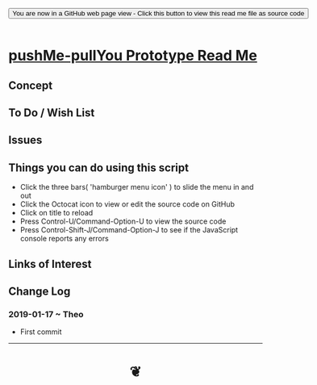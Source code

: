 
<span style=display:none; >[You are now in a GitHub source code view - click this link to view Read Me file as a web page]( https://pushme-pullyou.github.io/tootoo13/#prototypes/pushme-pullyou/README.md "View file as a web page." ) </span>

<div><input type=button class = "btn btn-secondary btn-sm" onclick=window.location.href="https://github.com/pushme-pullyou/tootoo13/blob/master/prototypes/pushme-pullyou/README.md"
value="You are now in a GitHub web page view - Click this button to view this read me file as source code" ></div>

<br>

# [pushMe-pullYou Prototype Read Me]( #prototypes/pushme-pullyou/README.md )

<!--
<iframe src=https://pushme-pullyou.github.io/tootoo13/prototypes/pushme-pullyou/prototypes/pushme-pullyou.html width=100% height=500px >Iframes are not viewable in GitHub source code views</iframe>
_<small>pushMe-pullYou Prototype</small>_

## Full Screen: [pushMe-pullYou Prototype]( https://pushme-pullyou.github.io/tootoo13/prototypes/pushme-pullyou/prototypes/pushme-pullyou.html )
-->


## Concept


## To Do / Wish List


## Issues


## Things you can do using this script

* Click the three bars( 'hamburger menu icon' ) to slide the menu in and out
* Click the Octocat icon to view or edit the source code on GitHub
* Click on title to reload
* Press Control-U/Command-Option-U to view the source code
* Press Control-Shift-J/Command-Option-J to see if the JavaScript console reports any errors


## Links of Interest



## Change Log

### 2019-01-17 ~ Theo

* First commit


***

# <center title="hello!" ><a href=javascript:window.scrollTo(0,0); style=text-decoration:none; > ❦ </a></center>

